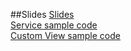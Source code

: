 ##Slides
[Slides](http://slides.com/annlin/deck#/)<br>
[Service sample code](https://github.com/codepath/android-services-demo)<br>
[Custom View sample code](https://github.com/codepath/android-custom-view-demos)